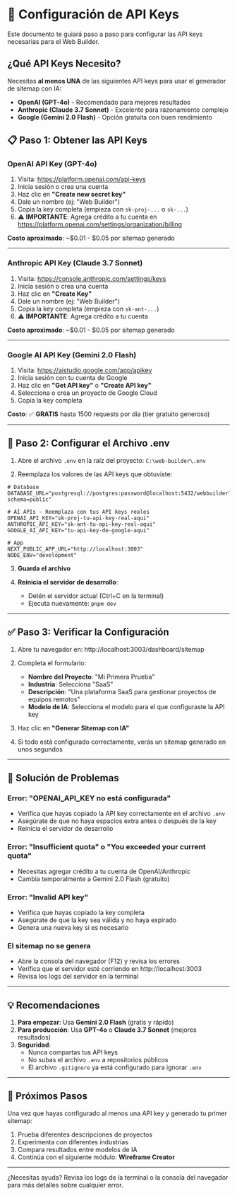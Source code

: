 # 🔑 Configuración de API Keys

Este documento te guiará paso a paso para configurar las API keys necesarias para el Web Builder.

## ¿Qué API Keys Necesito?

Necesitas **al menos UNA** de las siguientes API keys para usar el generador de sitemap con IA:

- **OpenAI (GPT-4o)** - Recomendado para mejores resultados
- **Anthropic (Claude 3.7 Sonnet)** - Excelente para razonamiento complejo
- **Google (Gemini 2.0 Flash)** - Opción gratuita con buen rendimiento

## 📋 Paso 1: Obtener las API Keys

### OpenAI API Key (GPT-4o)

1. Visita: https://platform.openai.com/api-keys
2. Inicia sesión o crea una cuenta
3. Haz clic en **"Create new secret key"**
4. Dale un nombre (ej: "Web Builder")
5. Copia la key completa (empieza con `sk-proj-...` o `sk-...`)
6. ⚠️ **IMPORTANTE**: Agrega crédito a tu cuenta en https://platform.openai.com/settings/organization/billing

**Costo aproximado**: ~$0.01 - $0.05 por sitemap generado

---

### Anthropic API Key (Claude 3.7 Sonnet)

1. Visita: https://console.anthropic.com/settings/keys
2. Inicia sesión o crea una cuenta
3. Haz clic en **"Create Key"**
4. Dale un nombre (ej: "Web Builder")
5. Copia la key completa (empieza con `sk-ant-...`)
6. ⚠️ **IMPORTANTE**: Agrega crédito a tu cuenta

**Costo aproximado**: ~$0.01 - $0.05 por sitemap generado

---

### Google AI API Key (Gemini 2.0 Flash)

1. Visita: https://aistudio.google.com/app/apikey
2. Inicia sesión con tu cuenta de Google
3. Haz clic en **"Get API key"** o **"Create API key"**
4. Selecciona o crea un proyecto de Google Cloud
5. Copia la key completa

**Costo**: ✅ **GRATIS** hasta 1500 requests por día (tier gratuito generoso)

---

## 📝 Paso 2: Configurar el Archivo .env

1. Abre el archivo `.env` en la raíz del proyecto: `C:\web-builder\.env`

2. Reemplaza los valores de las API keys que obtuviste:

```env
# Database
DATABASE_URL="postgresql://postgres:password@localhost:5432/webbuilder?schema=public"

# AI APIs - Reemplaza con tus API keys reales
OPENAI_API_KEY="sk-proj-tu-api-key-real-aqui"
ANTHROPIC_API_KEY="sk-ant-tu-api-key-real-aqui"
GOOGLE_AI_API_KEY="tu-api-key-de-google-aqui"

# App
NEXT_PUBLIC_APP_URL="http://localhost:3003"
NODE_ENV="development"
```

3. **Guarda el archivo**

4. **Reinicia el servidor de desarrollo**:
   - Detén el servidor actual (Ctrl+C en la terminal)
   - Ejecuta nuevamente: `pnpm dev`

---

## ✅ Paso 3: Verificar la Configuración

1. Abre tu navegador en: http://localhost:3003/dashboard/sitemap

2. Completa el formulario:
   - **Nombre del Proyecto**: "Mi Primera Prueba"
   - **Industria**: Selecciona "SaaS"
   - **Descripción**: "Una plataforma SaaS para gestionar proyectos de equipos remotos"
   - **Modelo de IA**: Selecciona el modelo para el que configuraste la API key

3. Haz clic en **"Generar Sitemap con IA"**

4. Si todo está configurado correctamente, verás un sitemap generado en unos segundos

---

## 🔧 Solución de Problemas

### Error: "OPENAI_API_KEY no está configurada"
- Verifica que hayas copiado la API key correctamente en el archivo `.env`
- Asegúrate de que no haya espacios extra antes o después de la key
- Reinicia el servidor de desarrollo

### Error: "Insufficient quota" o "You exceeded your current quota"
- Necesitas agregar crédito a tu cuenta de OpenAI/Anthropic
- Cambia temporalmente a Gemini 2.0 Flash (gratuito)

### Error: "Invalid API key"
- Verifica que hayas copiado la key completa
- Asegúrate de que la key sea válida y no haya expirado
- Genera una nueva key si es necesario

### El sitemap no se genera
- Abre la consola del navegador (F12) y revisa los errores
- Verifica que el servidor esté corriendo en http://localhost:3003
- Revisa los logs del servidor en la terminal

---

## 💡 Recomendaciones

1. **Para empezar**: Usa **Gemini 2.0 Flash** (gratis y rápido)
2. **Para producción**: Usa **GPT-4o** o **Claude 3.7 Sonnet** (mejores resultados)
3. **Seguridad**:
   - Nunca compartas tus API keys
   - No subas el archivo `.env` a repositorios públicos
   - El archivo `.gitignore` ya está configurado para ignorar `.env`

---

## 🎯 Próximos Pasos

Una vez que hayas configurado al menos una API key y generado tu primer sitemap:

1. Prueba diferentes descripciones de proyectos
2. Experimenta con diferentes industrias
3. Compara resultados entre modelos de IA
4. Continúa con el siguiente módulo: **Wireframe Creator**

---

¿Necesitas ayuda? Revisa los logs de la terminal o la consola del navegador para más detalles sobre cualquier error.
